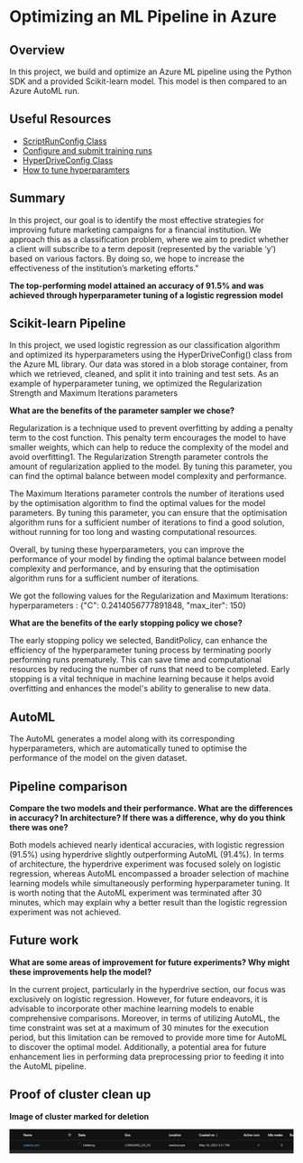 # Optimizing an ML Pipeline in Azure

## Overview
In this project, we build and optimize an Azure ML pipeline using the Python SDK and a provided Scikit-learn model.
This model is then compared to an Azure AutoML run.

## Useful Resources
- [ScriptRunConfig Class](https://docs.microsoft.com/en-us/python/api/azureml-core/azureml.core.scriptrunconfig?view=azure-ml-py)
- [Configure and submit training runs](https://docs.microsoft.com/en-us/azure/machine-learning/how-to-set-up-training-targets)
- [HyperDriveConfig Class](https://docs.microsoft.com/en-us/python/api/azureml-train-core/azureml.train.hyperdrive.hyperdriveconfig?view=azure-ml-py)
- [How to tune hyperparamters](https://docs.microsoft.com/en-us/azure/machine-learning/how-to-tune-hyperparameters)


## Summary
In this project, our goal is to identify the most effective strategies for improving future marketing campaigns for a financial institution. We approach this as a classification problem, where we aim to predict whether a client will subscribe to a term deposit (represented by the variable ‘y’) based on various factors. By doing so, we hope to increase the effectiveness of the institution’s marketing efforts."


**The top-performing model attained an accuracy of 91.5% and was achieved through hyperparameter tuning of a logistic regression model**

## Scikit-learn Pipeline

In this project, we used logistic regression as our classification algorithm and optimized its hyperparameters using the HyperDriveConfig() class from the Azure ML library. Our data was stored in a blob storage container, from which we retrieved, cleaned, and split it into training and test sets. As an example of hyperparameter tuning, we optimized the Regularization Strength and Maximum Iterations parameters



**What are the benefits of the parameter sampler we chose?**

Regularization is a technique used to prevent overfitting by adding a penalty term to the cost function. This penalty term encourages the model to have smaller weights, which can help to reduce the complexity of the model and avoid overfitting1. The Regularization Strength parameter controls the amount of regularization applied to the model. By tuning this parameter, you can find the optimal balance between model complexity and performance.

The Maximum Iterations parameter controls the number of iterations used by the optimisation algorithm to find the optimal values for the model parameters. By tuning this parameter, you can ensure that the optimisation algorithm runs for a sufficient number of iterations to find a good solution, without running for too long and wasting computational resources.

Overall, by tuning these hyperparameters, you can improve the performance of your model by finding the optimal balance between model complexity and performance, and by ensuring that the optimisation algorithm runs for a sufficient number of iterations.

We got the following values for the Regularization and Maximum Iterations:
hyperparameters : {"C": 0.2414056777891848, "max_iter": 150}

**What are the benefits of the early stopping policy we chose?**

The early stopping policy we selected, BanditPolicy, can enhance the efficiency of the hyperparameter tuning process by terminating poorly performing runs prematurely. This can save time and computational resources by reducing the number of runs that need to be completed. Early stopping is a vital technique in machine learning because it helps avoid overfitting and enhances the model's ability to generalise to new data.



## AutoML
The AutoML generates a model along with its corresponding hyperparameters, which are automatically tuned to optimise the performance of the model on the given dataset.

## Pipeline comparison
**Compare the two models and their performance. What are the differences in accuracy? In architecture? If there was a difference, why do you think there was one?**

Both models achieved nearly identical accuracies, with logistic regression (91.5%) using hyperdrive slightly outperforming AutoML (91.4%). In terms of architecture, the hyperdrive experiment was focused solely on logistic regression, whereas AutoML encompassed a broader selection of machine learning models while simultaneously performing hyperparameter tuning. It is worth noting that the AutoML experiment was terminated after 30 minutes, which may explain why a better result than the logistic regression experiment was not achieved.


## Future work
**What are some areas of improvement for future experiments? Why might these improvements help the model?**

In the current project, particularly in the hyperdrive section, our focus was exclusively on logistic regression. However, for future endeavors, it is advisable to incorporate other machine learning models to enable comprehensive comparisons. Moreover, in terms of utilizing AutoML, the time constraint was set at a maximum of 30 minutes for the execution period, but this limitation can be removed to provide more time for AutoML to discover the optimal model. Additionally, a potential area for future enhancement lies in performing data preprocessing prior to feeding it into the AutoML pipeline.  

## Proof of cluster clean up
**Image of cluster marked for deletion**

![Alt text](./udacity.JPG)




